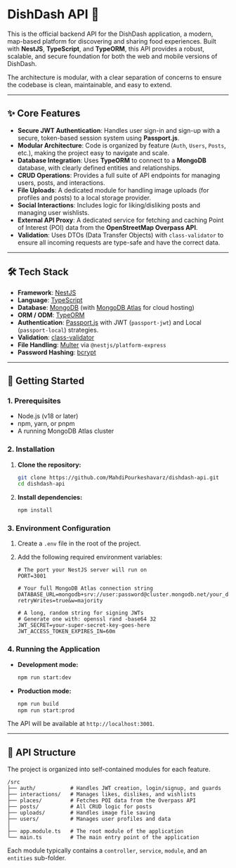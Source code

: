# DishDash API 🍔

This is the official backend API for the DishDash application, a modern, map-based platform for discovering and sharing food experiences. Built with **NestJS**, **TypeScript**, and **TypeORM**, this API provides a robust, scalable, and secure foundation for both the web and mobile versions of DishDash.

The architecture is modular, with a clear separation of concerns to ensure the codebase is clean, maintainable, and easy to extend.

---

## ✨ Core Features

- **Secure JWT Authentication**: Handles user sign-in and sign-up with a secure, token-based session system using **Passport.js**.
- **Modular Architecture**: Code is organized by feature (`Auth`, `Users`, `Posts`, etc.), making the project easy to navigate and scale.
- **Database Integration**: Uses **TypeORM** to connect to a **MongoDB** database, with clearly defined entities and relationships.
- **CRUD Operations**: Provides a full suite of API endpoints for managing users, posts, and interactions.
- **File Uploads**: A dedicated module for handling image uploads (for profiles and posts) to a local storage provider.
- **Social Interactions**: Includes logic for liking/disliking posts and managing user wishlists.
- **External API Proxy**: A dedicated service for fetching and caching Point of Interest (POI) data from the **OpenStreetMap Overpass API**.
- **Validation**: Uses DTOs (Data Transfer Objects) with `class-validator` to ensure all incoming requests are type-safe and have the correct data.

---

## 🛠️ Tech Stack

- **Framework**: [NestJS](https://nestjs.com/)
- **Language**: [TypeScript](https://www.typescriptlang.org/)
- **Database**: [MongoDB](https://www.mongodb.com/) (with [MongoDB Atlas](https://www.mongodb.com/atlas) for cloud hosting)
- **ORM / ODM**: [TypeORM](https://typeorm.io/)
- **Authentication**: [Passport.js](http://www.passportjs.org/) with JWT (`passport-jwt`) and Local (`passport-local`) strategies.
- **Validation**: [class-validator](https://github.com/typestack/class-validator)
- **File Handling**: [Multer](https://github.com/expressjs/multer) via `@nestjs/platform-express`
- **Password Hashing**: [bcrypt](https://www.google.com/search?q=https://github.com/kelektiv/node.bcrypt.js)

---

## 🚀 Getting Started

### 1\. Prerequisites

- Node.js (v18 or later)
- npm, yarn, or pnpm
- A running MongoDB Atlas cluster

### 2\. Installation

1.  **Clone the repository:**
    ```bash
    git clone https://github.com/MahdiPourkeshavarz/dishdash-api.git
    cd dishdash-api
    ```
2.  **Install dependencies:**
    ```bash
    npm install
    ```

### 3\. Environment Configuration

1.  Create a `.env` file in the root of the project.

2.  Add the following required environment variables:

    ```env
    # The port your NestJS server will run on
    PORT=3001

    # Your full MongoDB Atlas connection string
    DATABASE_URL=mongodb+srv://user:password@cluster.mongodb.net/your_db?retryWrites=true&w=majority

    # A long, random string for signing JWTs
    # Generate one with: openssl rand -base64 32
    JWT_SECRET=your-super-secret-key-goes-here
    JWT_ACCESS_TOKEN_EXPIRES_IN=60m
    ```

### 4\. Running the Application

- **Development mode:**
  ```bash
  npm run start:dev
  ```
- **Production mode:**
  ```bash
  npm run build
  npm run start:prod
  ```

The API will be available at `http://localhost:3001`.

---

## 📁 API Structure

The project is organized into self-contained modules for each feature.

```
/src
├── auth/           # Handles JWT creation, login/signup, and guards
├── interactions/   # Manages likes, dislikes, and wishlists
├── places/         # Fetches POI data from the Overpass API
├── posts/          # All CRUD logic for posts
├── uploads/        # Handles image file saving
├── users/          # Manages user profiles and data
│
├── app.module.ts   # The root module of the application
└── main.ts         # The main entry point of the application
```

Each module typically contains a `controller`, `service`, `module`, and an `entities` sub-folder.
